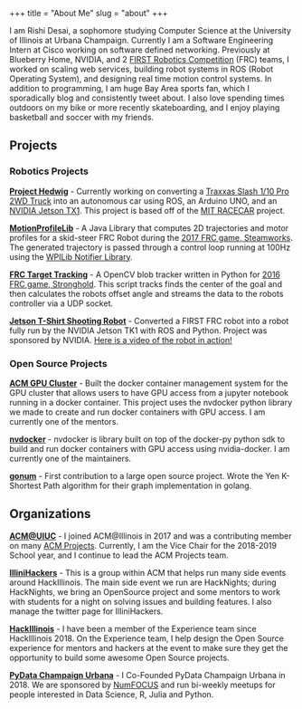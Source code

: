+++
title = "About Me"
slug = "about"
+++

I am Rishi Desai, a sophomore studying Computer Science at the University of Illinois at Urbana Champaign. Currently I am a Software Engineering Intern at Cisco working on software defined networking. Previously at Blueberry Home, NVIDIA, and 2 [FIRST Robotics Competition](https://www.firstinspires.org/) (FRC) teams, I worked on scaling web services, building robot systems in ROS (Robot Operating System), and designing real time motion control systems. In addition to programming, I am huge Bay Area sports fan, which I sporadically blog and consistently tweet about. I also love spending times outdoors on my bike or more recently skateboarding, and I enjoy playing basketball and soccer with my friends.

## Projects

### Robotics Projects

[**Project Hedwig**](https://github.com/apache8080/hedwig) - Currently working on converting a [Traxxas Slash 1/10 Pro 2WD Truck](https://traxxas.com/products/models/electric/58034-1slash) into an autonomous car using ROS, an Arduino UNO, and an [NVIDIA Jetson TX1](https://www.nvidia.com/en-us/autonomous-machines/embedded-systems-dev-kits-modules/). This project is based off of the [MIT RACECAR](http://fast.scripts.mit.edu/racecar/) project.

[**MotionProfileLib**](https://github.com/Team5677Robotics/MotionProfileLib) - A Java Library that computes 2D trajectories and motor profiles for a skid-steer FRC Robot during the [2017 FRC game, Steamworks](https://en.wikipedia.org/wiki/FIRST_Steamworks). The generated trajectory is passed through a control loop running at 100Hz using the [WPILib Notifier Library](http://first.wpi.edu/FRC/roborio/release/docs/java/).

[**FRC Target Tracking**](https://github.com/apache8080/FRC_VisionTracking_2016) - A OpenCV blob tracker written in Python for [2016 FRC game, Stronghold](https://en.wikipedia.org/wiki/FIRST_Stronghold). This script tracks finds the center of the goal and then calculates the robots offset angle and streams the data to the robots controller via a UDP socket. 

[**Jetson T-Shirt Shooting Robot**](https://github.com/apache8080/NVIDIABot) - Converted a FIRST FRC robot into a robot fully run by the NVIDIA Jetson TK1 with ROS and Python. Project was sponsored by NVIDIA. [Here is a video of the robot in action!](https://www.youtube.com/watch?v=AkMDzctFkO0)

### Open Source Projects

[**ACM GPU Cluster**](https://github.com/acm-uiuc/gpu-cluster) - Built the docker container management system for the GPU cluster that allows users to have GPU access from a jupyter notebook running in a docker container. This project uses the nvdocker python library we made to create and run docker containers with GPU access. I am currently one of the mentors. 

[**nvdocker**](https://github.com/acm-uiuc/nvdocker/) - nvdocker is library built on top of the docker-py python sdk to build and run docker containers with GPU access using nvidia-docker. I am currently one of the maintainers.

[**gonum**](https://github.com/gonum/gonum/pull/525) - First contribution to a large open source project. Wrote the Yen K-Shortest Path algorithm for their graph implementation in golang.

## Organizations

[**ACM@UIUC**](acm.illinois.edu) - I joined ACM@Illinois in 2017 and was a contributing member on many [ACM Projects](github.com/acm-uiuc). Currently, I am the Vice Chair for the 2018-2019 School year, and I continue to lead the ACM Projects team.

[**IlliniHackers**](https://twitter.com/illinihackers) - This is a group within ACM that helps run many side events around HackIllinois. The main side event we run are HackNights; during HackNights, we bring an OpenSource project and some mentors to work with students for a night on solving issues and building features. I also manage the twitter page for IlliniHackers.

[**HackIllinois**](https://hackillinois.org/) - I have been a member of the Experience team since HackIllinois 2018. On the Experience team, I help design the Open Source experience for mentors and hackers at the event to make sure they get the opportunity to build some awesome Open Source projects.

[**PyData Champaign Urbana**](https://www.meetup.com/PyData-CU/) - I Co-Founded PyData Champaign Urbana in 2018. We are sponsored by [NumFOCUS](https://www.numfocus.org) and run bi-weekly meetups for people interested in Data Science, R, Julia and Python.